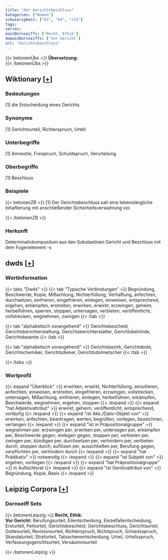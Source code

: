 ```yaml
---
title: "der Gerichtsbeschluss"
kategorien: ["Nomen"]
schwierigkeit: ["k1", "h4", "r15"]
tags:
series:
mainDornseiffs: ['Recht, Ethik']
domainDornseiffs: ['Vor Gericht']
url: "Gerichtsbeschluss"
---
```


{{< betonenÜbs >}}
**Übersetzung:**  
{{< /betonenÜbs >}}

## Wiktionary [[+](https://de.wiktionary.org/wiki/Gerichtsbeschluss)]

### Bedeutungen
[1] die Entscheidung eines Gerichts  

### Synonyme
[1] Gerichtsurteil, Richterspruch, Urteil  

### Unterbegriffe
[1] Amnestie, Freispruch, Schuldspruch, Verurteilung  

### Oberbegriffe
[1] Beschluss  

### Beispiele
{{< betonenZB >}}
[1] Der Gerichtsbeschluss sah eine lebenslängliche Inhaftierung mit anschließender Sicherheitsverwahrung vor.  

{{< /betonenZB >}}
### Herkunft
Determinativkompositum aus den Substantiven Gericht und Beschluss mit dem Fugenelement -s  



## dwds [[+](https://www.dwds.de/wb/Gerichtsbeschluss)]

### Wortinformation
{{< tabs "Dwds" >}}
{{< tab "Typische Verbindungen" >}}
Begründung, Beschwerde, Kopie, Mißachtung, Nichterfüllung, Verhaftung, anfechten, durchsetzen, einfrieren, eingefrieren, einlegen, einweisen, entsprechend, ergehen, erkämpfen, erstreiten, erwirken, erwirkt, erzwingen, geheim, herbeiführen, sperren, stoppen, untersagen, verbieten, veröffentlicht, vollstrecken, wegnehmen, zwingen
{{< /tab >}}

{{< tab "alphabetisch vorangehend" >}}
Gerichtsbescheid, Gerichtsberichterstattung, Gerichtsberichterstatter, Gerichtsbehörde, Gerichtsbeamte
{{< /tab >}}

{{< tab "alphabetisch vorangehend" >}}
Gerichtsbezirk, Gerichtsbote, Gerichtschemiker, Gerichtsdiener, Gerichtsdolmetscher
{{< /tab >}}

{{< /tabs >}}

### Wortprofil
{{< expand "Überblick" >}} erwirken, erwirkt, Nichterfüllung, annullieren, anfechten, einweisen, erstreiten, eingefrieren, erzwingen, vollstrecken, untersagen, Mißachtung, einfrieren, einlegen, herbeiführen, erkämpfen, Beschwerde, wegnehmen, ergehen, stoppen {{< /expand >}}
{{< expand "hat Adjektivattribut" >}} erwirkt, geheim, veröffentlicht, entsprechend, vorläufig {{< /expand >}}
{{< expand "ist Akk./Dativ-Objekt von" >}} erwirken, anfechten, beantragen, werten, begrüßen, vorlegen, bezeichnen, verlangen {{< /expand >}}
{{< expand "ist in Präpositionalgruppe" >}} wegnehmen per, erzwingen per, erwirken per, untersagen per, erkämpfen per, Beschwerde gegen, einlegen gegen, stoppen per, verbieten per, zwingen per, kündigen per, durchsetzen per, verhindern per, verbieten durch, stoppen durch, auflösen per, ausschließen per, Berufung gegen, verpflichten per, verhindern durch {{< /expand >}}
{{< expand "hat Prädikativ" >}} notwendig {{< /expand >}}
{{< expand "ist Subjekt von" >}} ergehen, vorliegen {{< /expand >}}
{{< expand "hat Präpositionalgruppe" >}} in Aufsichtsrat {{< /expand >}}
{{< expand "ist Genitivattribut von" >}} Begründung, Kopie, Basis {{< /expand >}}

## Leipzig Corpora [[+](https://corpora.uni-leipzig.de/en/res?word=Gerichtsbeschluss&corpusId=deu_newscrawl-public_2018)]

### Dornseiff Sets
{{< betonenLeipzig >}}
**Recht, Ethik:**  
**Vor Gericht:** Berufungsurteil, Eilentscheidung, Einzelfallentscheidung, Ersturteil, Fehlurteil, Gerichtsbescheid, Gerichtsbeschluss, Gerichtsurteil, Gottesurteil, Revisionsurteil, Richterspruch, Richtspruch, Schiedsspruch, Skandalurteil, Strafurteil, Tatsachenentscheidung, Urteil, Urteilsspruch, Verfassungsgerichtsurteil, Versäumnisurteil  

{{< /betonenLeipzig >}}
